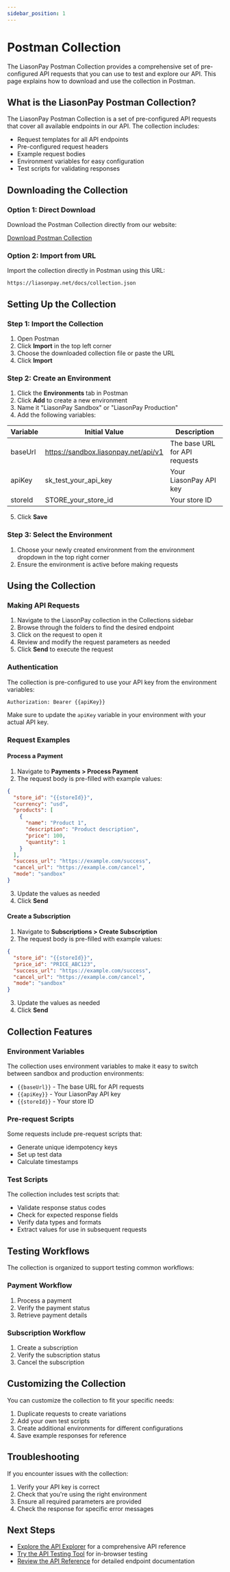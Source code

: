 ```yaml
---
sidebar_position: 1
---
```


# Postman Collection

The LiasonPay Postman Collection provides a comprehensive set of pre-configured API requests that you can use to test and explore our API. This page explains how to download and use the collection in Postman.

## What is the LiasonPay Postman Collection?

The LiasonPay Postman Collection is a set of pre-configured API requests that cover all available endpoints in our API. The collection includes:

- Request templates for all API endpoints
- Pre-configured request headers
- Example request bodies
- Environment variables for easy configuration
- Test scripts for validating responses

## Downloading the Collection

### Option 1: Direct Download

Download the Postman Collection directly from our website:

<a href="/docs/collection.json" download className="button button--primary button--lg">
  Download Postman Collection
</a>

### Option 2: Import from URL

Import the collection directly in Postman using this URL:

```
https://liasonpay.net/docs/collection.json
```

## Setting Up the Collection

### Step 1: Import the Collection

1. Open Postman
2. Click **Import** in the top left corner
3. Choose the downloaded collection file or paste the URL
4. Click **Import**

### Step 2: Create an Environment

1. Click the **Environments** tab in Postman
2. Click **Add** to create a new environment
3. Name it "LiasonPay Sandbox" or "LiasonPay Production"
4. Add the following variables:

| Variable | Initial Value                        | Description                   |
| -------- | ------------------------------------ | ----------------------------- |
| baseUrl  | https://sandbox.liasonpay.net/api/v1 | The base URL for API requests |
| apiKey   | sk_test_your_api_key                 | Your LiasonPay API key        |
| storeId  | STORE_your_store_id                  | Your store ID                 |

5. Click **Save**

### Step 3: Select the Environment

1. Choose your newly created environment from the environment dropdown in the top right corner
2. Ensure the environment is active before making requests

## Using the Collection

### Making API Requests

1. Navigate to the LiasonPay collection in the Collections sidebar
2. Browse through the folders to find the desired endpoint
3. Click on the request to open it
4. Review and modify the request parameters as needed
5. Click **Send** to execute the request

### Authentication

The collection is pre-configured to use your API key from the environment variables:

```
Authorization: Bearer {{apiKey}}
```

Make sure to update the `apiKey` variable in your environment with your actual API key.

### Request Examples

#### Process a Payment

1. Navigate to **Payments > Process Payment**
2. The request body is pre-filled with example values:

```json
{
  "store_id": "{{storeId}}",
  "currency": "usd",
  "products": [
    {
      "name": "Product 1",
      "description": "Product description",
      "price": 100,
      "quantity": 1
    }
  ],
  "success_url": "https://example.com/success",
  "cancel_url": "https://example.com/cancel",
  "mode": "sandbox"
}
```

3. Update the values as needed
4. Click **Send**

#### Create a Subscription

1. Navigate to **Subscriptions > Create Subscription**
2. The request body is pre-filled with example values:

```json
{
  "store_id": "{{storeId}}",
  "price_id": "PRICE_ABC123",
  "success_url": "https://example.com/success",
  "cancel_url": "https://example.com/cancel",
  "mode": "sandbox"
}
```

3. Update the values as needed
4. Click **Send**

## Collection Features

### Environment Variables

The collection uses environment variables to make it easy to switch between sandbox and production environments:

- `{{baseUrl}}` - The base URL for API requests
- `{{apiKey}}` - Your LiasonPay API key
- `{{storeId}}` - Your store ID

### Pre-request Scripts

Some requests include pre-request scripts that:

- Generate unique idempotency keys
- Set up test data
- Calculate timestamps

### Test Scripts

The collection includes test scripts that:

- Validate response status codes
- Check for expected response fields
- Verify data types and formats
- Extract values for use in subsequent requests

## Testing Workflows

The collection is organized to support testing common workflows:

### Payment Workflow

1. Process a payment
2. Verify the payment status
3. Retrieve payment details

### Subscription Workflow

1. Create a subscription
2. Verify the subscription status
3. Cancel the subscription

## Customizing the Collection

You can customize the collection to fit your specific needs:

1. Duplicate requests to create variations
2. Add your own test scripts
3. Create additional environments for different configurations
4. Save example responses for reference

## Troubleshooting

If you encounter issues with the collection:

1. Verify your API key is correct
2. Check that you're using the right environment
3. Ensure all required parameters are provided
4. Check the response for specific error messages

## Next Steps

- [Explore the API Explorer](/interactive-tools/api-explorer) for a comprehensive API reference
- [Try the API Testing Tool](/interactive-tools/api-testing) for in-browser testing
- [Review the API Reference](/api-reference) for detailed endpoint documentation
